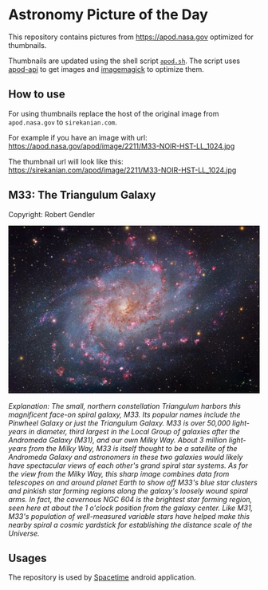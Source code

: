 # Astronomy Picture of the Day

This repository contains pictures from https://apod.nasa.gov optimized for thumbnails.

Thumbnails are updated using the shell script [`apod.sh`](apod.sh). The script
uses [apod-api](https://github.com/nasa/apod-api) to get images and [imagemagick](https://imagemagick.org) to
optimize them.

## How to use

For using thumbnails replace the host of the original image from `apod.nasa.gov` to `sirekanian.com`.

For example if you have an image with url:<br>
https://apod.nasa.gov/apod/image/2211/M33-NOIR-HST-LL_1024.jpg

The thumbnail url will look like this:<br>
https://sirekanian.com/apod/image/2211/M33-NOIR-HST-LL_1024.jpg

## M33: The Triangulum Galaxy

Copyright: Robert Gendler

[![the picture of the day][1]][2]

_Explanation: The small, northern constellation Triangulum harbors this magnificent face-on spiral galaxy, M33. Its popular names include the Pinwheel Galaxy or just the Triangulum Galaxy. M33 is over 50,000 light-years in diameter, third largest in the Local Group of galaxies after the Andromeda Galaxy (M31), and our own Milky Way. About 3 million light-years from the Milky Way, M33 is itself thought to be a satellite of the Andromeda Galaxy and astronomers in these two galaxies would likely have spectacular views of each other's grand spiral star systems. As for the view from the Milky Way, this sharp image combines data from telescopes on and around planet Earth to show off M33's blue star clusters and pinkish star forming regions along the galaxy's loosely wound spiral arms. In fact, the cavernous NGC 604 is the brightest star forming region, seen here at about the 1 o'clock position from the galaxy center. Like M31, M33's population of well-measured variable stars have helped make this nearby spiral a cosmic yardstick for establishing the distance scale of the Universe._

## Usages

The repository is used by [Spacetime][3] android application.

[1]: image/2211/M33-NOIR-HST-LL_1024.jpg

[2]: https://apod.nasa.gov/apod/image/2211/M33-NOIR-HST-LL_1024.jpg

[3]: https://github.com/sirekanian/spacetime
